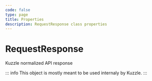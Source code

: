 ```yaml
---
code: false
type: page
title: Properties
description: RequestResponse class properties
---
```


# RequestResponse

Kuzzle normalized API response

::: info
This object is mostly meant to be used internaly by Kuzzle.
:::